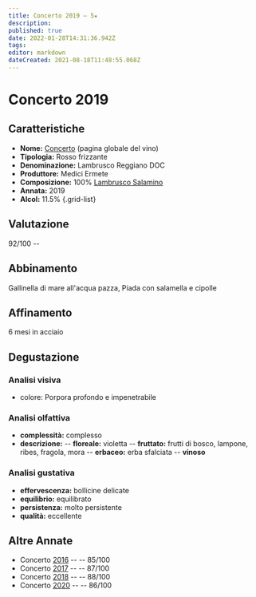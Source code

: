 ```yaml
---
title: Concerto 2019 – 5★
description: 
published: true
date: 2022-01-28T14:31:36.942Z
tags: 
editor: markdown
dateCreated: 2021-08-18T11:48:55.068Z
---
```


<div class="annata">
  
# Concerto 2019

## Caratteristiche
- **Nome:** <span class="nome">[Concerto](/vini/Italia/Emilia/Medici-Ermete/Concerto/scheda-globale)</span> (pagina globale del vino) 
- **Tipologia:** Rosso frizzante
- **Denominazione:** <span class="denominazione">Lambrusco Reggiano DOC</span> 
- **Produttore:** <span class="cantina">Medici Ermete</span> 
- **Composizione:** <span class="vitigno">100% [Lambrusco Salamino](/vitigni/Italia/lambrusco-salamino)</span>
- **Annata:** <span class="annocorrente">2019</span>
- **Alcol:** 11.5%
{.grid-list}

## Valutazione

<span class="punteggio">92/100</span> -- <span class="valutazione"><span class="star-5"></span></span>

## Abbinamento
Gallinella di mare all'acqua pazza, Piada con salamella e cipolle

## Affinamento
6 mesi in acciaio 

## Degustazione

### Analisi visiva
- colore: Porpora profondo e impenetrabile

### Analisi olfattiva
<div class="vini vini-2019" id="concerto"></div>
<div class="olfattiva-testo">

- **complessità:**  <span id="complessitaVino">complesso</span>
- **descrizione:** 
  -- **<span class="florealeInput">floreale</span>:** violetta
  -- **<span class="fruttatoInput">fruttato</span>:** frutti di bosco, lampone, ribes, fragola, mora
  -- **<span class="vegetaleInput">erbaceo</span>:** erba sfalciata
  -- **<span class="vinosoInput">vinoso</span>**

</div>
  
### Analisi gustativa
- **effervescenza:** bollicine delicate
- **equilibrio:** equilibrato
- **persistenza:** molto persistente
- **qualità:** eccellente

## Altre Annate
- Concerto [2016](/vini/Italia/Emilia/Medici-Ermete/Concerto/2016) -- <span class="star-3"></span> -- 85/100
- Concerto [2017](/vini/Italia/Emilia/Medici-Ermete/Concerto/2017) -- <span class="star-3"></span> -- 87/100
- Concerto [2018](/vini/Italia/Emilia/Medici-Ermete/Concerto/2018) -- <span class="star-3"></span> -- 88/100
- Concerto [2020](/vini/Italia/Emilia/Medici-Ermete/Concerto/2020) -- <span class="star-3"></span> -- 86/100

</div>
